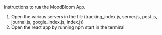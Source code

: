 Instructions to run the MoodBloom App.

1) Open the various servers in the file (tracking_index.js, server.js, post.js, journal.js, google_index.js, index.js)
2) Open the react app by running npm start in the terminal 

